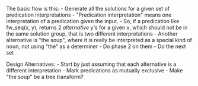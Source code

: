 The basic flow is this:
    - Generate all the solutions for a given set of predication interpretations
        - "Predication interpretation" means one interpretation of a predication given the input.
        - So, if a predication like fw_seq(x, y), returns 2 *alternative* y's for a given x, which should not be in the same solution group, that is two different interpretations
        - Another alternative is "the soup", where it is really be interpreted as a special kind of noun, not using "the" as a determiner
    - Do phase 2 on them
    - Do the next set

Design Alternatives:
    - Start by just assuming that each alternative is a different interpretation
    - Mark predications as mutually exclusive
        - Make "the soup" be a tree transform?
